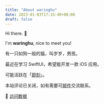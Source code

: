 ```yaml
---
title: "About waringhu"
date: 2023-01-03T17:33:40+08:00
draft: false
---
```


Hi there. 👋

I'm **waringhu**, nice to meet you!

有一只如狗一般的猫，叫岁岁，男孩。

最近在学习 SwiftUI，希望能开发一款 iOS 应用。

可能活跃在「[即刻](https://okjk.co/nkcDuq)」。

本站评论已关闭，如有需要可[邮件](mailto:waringhu@gmail.com?body=%0d%0a%0d%0a%0d%0afrom_waringhu's_blog)交流联系。

👀 [访问数据](https://umami.waringhu.com/share/etXlrogt/waringhu's%20blog)
